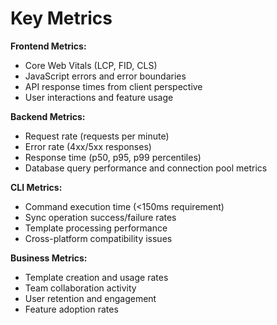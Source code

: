 # Key Metrics

**Frontend Metrics:**
- Core Web Vitals (LCP, FID, CLS)
- JavaScript errors and error boundaries
- API response times from client perspective
- User interactions and feature usage

**Backend Metrics:**
- Request rate (requests per minute)
- Error rate (4xx/5xx responses)
- Response time (p50, p95, p99 percentiles)
- Database query performance and connection pool metrics

**CLI Metrics:**
- Command execution time (<150ms requirement)
- Sync operation success/failure rates
- Template processing performance
- Cross-platform compatibility issues

**Business Metrics:**
- Template creation and usage rates
- Team collaboration activity
- User retention and engagement
- Feature adoption rates
